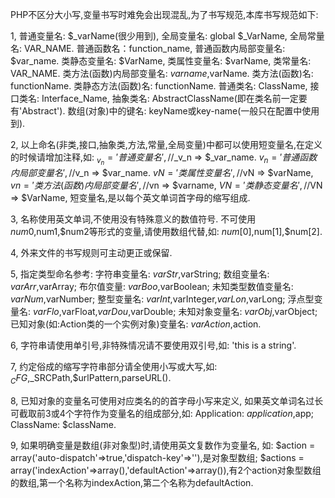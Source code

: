 
PHP不区分大小写,变量书写时难免会出现混乱,为了书写规范,本库书写规范如下:

1,   普通变量名: $_varName(很少用到), 全局变量名: global $_VarName, 全局常量名: VAR_NAME.
     普通函数名：function_name, 普通函数内局部变量名: $var_name.
     类静态变量名: $VarName, 类属性变量名: $varName, 类常量名: VAR_NAME.
     类方法(函数)内局部变量名: $varname,$varName.
     类方法(函数)名: functionName.
     类静态方法(函数)名: functionName.
     普通类名: ClassName, 接口类名: Interface_Name, 抽象类名: AbstractClassName(即在类名前一定要有'Abstract').
     数组(对象)中的键名: keyName或key-name(一般只在配置中使用到).

2,   以上命名(非类,接口,抽象类,方法,常量,全局变量)中都可以使用短变量名,在定义的时候请增加注释,如: 
         $_v_n = '普通变量名',//$_v_n => $_var_name.
         $v_n = '普通函数内局部变量名',//$v_n => $var_name.
         $vN = '类属性变量名',//$vN => $varName,
         $vn = '类方法(函数)内局部变量名',//$vn => $varname,
         $VN = '类静态变量名',//$VN => $VarName,
     短变量名,是以每个英文单词首字母的缩写组成.

3,   名称使用英文单词,不使用没有特殊意义的数值符号.
     不可使用$num0,$num1,$num2等形式的变量,请使用数组代替,如: $num[0],$num[1],$num[2].

4,   外来文件的书写规则可主动更正或保留.

5,   指定类型命名参考:
         字符串变量名: $varStr,$varString; 数组变量名: $varArr,$varArray; 布尔值变量: $varBoo,$varBoolean;
         未知类型数值变量名: $varNum,$varNumber; 整型变量名: $varInt,$varInteger,$varLon,$varLong;
         浮点型变量名: $varFlo,$varFloat,$varDou,$varDouble; 未知对象变量名: $varObj,$varObject; 
         已知对象(如:Action类的一个实例对象)变量名: $varAction,$action.

6,   字符串请使用单引号,非特殊情况请不要使用双引号,如: 'this is a string'.

7,   约定俗成的缩写字符串部分请全使用小写或大写,如: $_CFG,$_SRCPath,$urlPattern,parseURL().

8,   已知对象的变量名可使用对应类名的的首字母小写来定义,
     如果英文单词名过长可截取前3或4个字符作为变量名的组成部分,如:
         Application: $application,$app; ClassName: $className.

9,   如果明确变量是数组(非对象型)时,请使用英文复数作为变量名,
         如: $action = array('auto-dispatch'=>true,'dispatch-key'=>''),是对象型数组;
             $actions = array('indexAction'=>array(),'defaultAction'=>array()),有2个action对象型数组的数组,第一个名称为indexAction,第二个名称为defaultAction.
